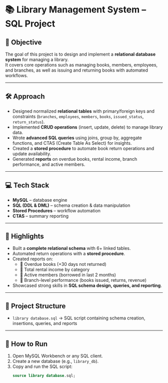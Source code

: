 # 📚 Library Management System – SQL Project  

## 🎯 Objective  
The goal of this project is to design and implement a **relational database system** for managing a library.  
It covers core operations such as managing books, members, employees, and branches, as well as issuing and returning books with automated workflows.  

---

## 🛠️ Approach  
- Designed normalized **relational tables** with primary/foreign keys and constraints (`branches`, `employees`, `members`, `books`, `issued_status`, `return_status`).  
- Implemented **CRUD operations** (insert, update, delete) to manage library data.  
- Wrote **advanced SQL queries** using joins, group by, aggregate functions, and CTAS (Create Table As Select) for insights.  
- Created a **stored procedure** to automate book return operations and update availability.  
- Generated **reports** on overdue books, rental income, branch performance, and active members.  

---

## 💻 Tech Stack  
- **MySQL** – database engine  
- **SQL (DDL & DML)** – schema creation & data manipulation  
- **Stored Procedures** – workflow automation  
- **CTAS** – summary reporting  

---

## 🌟 Highlights  
- Built a **complete relational schema** with 6+ linked tables.  
- Automated return operations with a **stored procedure**.  
- Created reports on:  
  - 📌 Overdue books (+30 days not returned)  
  - 📌 Total rental income by category  
  - 📌 Active members (borrowed in last 2 months)  
  - 📌 Branch-level performance (books issued, returns, revenue)  
- Showcased strong skills in **SQL schema design, queries, and reporting**.  

---

## 📂 Project Structure  
- `library database.sql` → SQL script containing schema creation, insertions, queries, and reports  

---

## 🚀 How to Run  
1. Open MySQL Workbench or any SQL client.  
2. Create a new database (e.g., `library_db`).  
3. Copy and run the SQL script:  
   ```sql
   source library database.sql;

